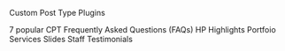 Custom Post Type Plugins

7 popular CPT Frequently Asked Questions (FAQs) HP Highlights Portfoio Services Slides Staff Testimonials